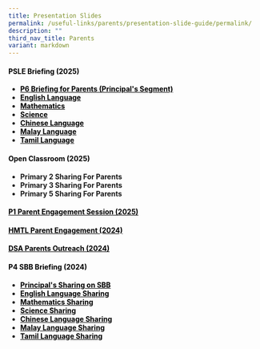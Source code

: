 ```yaml
---
title: Presentation Slides
permalink: /useful-links/parents/presentation-slide-guide/permalink/
description: ""
third_nav_title: Parents
variant: markdown
---
```

<h4><span style="color: #000000;"><strong>PSLE Briefing (2025)</strong></span></h4>
<ul>
<li><span style="color: #000000;"><a rel="noopener" target="_blank" href="/files/p6_briefing_for_parents.pdf" style="color: #000000; text-decoration: underline;"><strong>P6 Briefing for Parents (Principal's Segment)</strong></a></span></li>
<li><span style="color: #000000;"><a rel="noopener" target="_blank" href="/files/PSLE_Briefing_2025_English_Language.pdf" style="color: #000000; text-decoration: underline;"><strong>English Language</strong></a></span></li>
<li><span style="color: #000000;"><a rel="noopener" target="_blank" href="/files/PSLE_Briefing_2025_Mathematics.pdf" style="color: #000000; text-decoration: underline;"><strong>Mathematics</strong></a></span></li>
<li><span style="color: #000000;"><a rel="noopener" target="_blank" href="/files/PSLE_Briefing_2025_Science.pdf" style="color: #000000; text-decoration: underline;"><strong>Science</strong></a></span></li>
<li><span style="color: #000000;"><a rel="noopener" target="_blank" href="/files/PSLE_Briefing_2025_Chinese_Language.pdf" style="color: #000000; text-decoration: underline;"><strong>Chinese Language</strong></a></span></li>
<li><span style="color: #000000;"><a rel="noopener" target="_blank" href="/files/PSLE_Briefing_2025_Malay_Language.pdf" style="color: #000000; text-decoration: underline;"><strong>Malay Language</strong></a></span></li>
<li><span style="color: #000000;"><a rel="noopener" target="_blank" href="/files/PSLE_Briefing_2025_Tamil_Language.pdf" style="color: #000000; text-decoration: underline;"><strong>Tamil Language</strong></a></span></li>
</ul>

<h4><span style="color: #000000;"><strong>Open Classroom (2025)</strong></span></h4>
<ul>
<li><strong>Primary 2 Sharing For Parents</strong></li>
<li><strong>Primary 3 Sharing For Parents</strong></li>
<li><strong>Primary 5 Sharing For Parents</strong></li>
</ul>

<h4><p><span style="color: #000000;"><strong><a href="/files/Primary_1_Parent_Engagement_Session_2025.pdf" style="color: #000000;">P1 Parent Engagement Session (2025)</a></strong></span></p></h4>

<h4><p><span style="color: #000000;"><strong><a href="/files/2024_hmtl_briefing.pdf" style="color: #000000;">HMTL Parent Engagement (2024)</a></strong></span></p>
	
</h4><h4><p><span style="color: #000000;"><strong><a href="/files/DSA_Parents_Outreach_2024.pdf" style="color: #000000;">DSA Parents Outreach (2024)</a></strong></span></p></h4>

<h4><p><span style="color: #000000;"><strong>P4 SBB Briefing (2024)</strong></span></p></h4>
<ul>
<li><span style="color: #000000;"><strong><a href="/files/Principal_s_Sharing_on_SBB.pdf" style="color: #000000;">Principal's Sharing on SBB</a></strong></span></li>
<li><span style="color: #000000;"><strong><a href="https://youtu.be/V6TP0cqUpuo?si=C6AOJPA7NaGCuz6O" style="color: #000000;">English Language Sharing</a></strong></span></li>
<li><span style="color: #000000;"><strong><a href="https://youtu.be/IsmSL4BlsTE?si=BhYk53c-iXBVPVQX" style="color: #000000;">Mathematics Sharing</a></strong></span></li>
<li><span style="color: #000000;"><strong><a href="https://youtu.be/sGdTXrhXnA8?si=zYEZ81nCH3xc14ny" style="color: #000000;">Science Sharing</a></strong></span></li>
<li><span style="color: #000000;"><strong><a href="https://youtu.be/qx0jaoe8PxM?si=E1RFOL8DzdTj-4JY" style="color: #000000;">Chinese Language Sharing</a></strong></span></li>
<li><span style="color: #000000;"><strong><a href="https://youtu.be/XUDa1p1qLzY?si=OxpNKP16O492xrpW" style="color: #000000;">Malay Language Sharing</a></strong></span></li>
<li><span style="color: #000000;"><strong><a href="https://youtu.be/0DVz2KGN598?si=PB7g4dokNguG2bZ_" style="color: #000000;">Tamil Language Sharing</a></strong></span></li>
</ul>